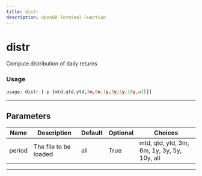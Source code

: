 ```yaml
---
title: distr
description: OpenBB Terminal Function
---
```


# distr

Compute distribution of daily returns

### Usage 
```python
usage: distr [-p {mtd,qtd,ytd,3m,6m,1y,3y,5y,10y,all}]
```

---
## Parameters

| Name | Description | Default | Optional | Choices |
| ---- | ----------- | ------- | -------- | ------- |
| period | The file to be loaded | all | True | mtd, qtd, ytd, 3m, 6m, 1y, 3y, 5y, 10y, all |


---

